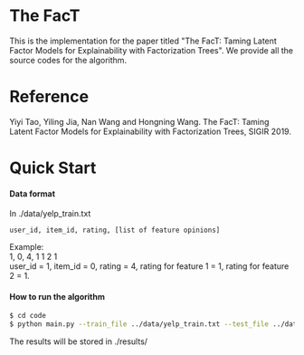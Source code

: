 # The FacT

This is the implementation for the paper titled "The FacT: Taming Latent Factor Models for Explainability with Factorization Trees". We provide all the source codes for the algorithm.

# Reference
Yiyi Tao, Yiling Jia, Nan Wang and Hongning Wang. The FacT: Taming Latent Factor Models for Explainability with Factorization Trees, SIGIR 2019.

# Quick Start
#### Data format
In ./data/yelp_train.txt
```
user_id, item_id, rating, [list of feature opinions]
```
Example:  
1, 0, 4, 1 1 2 1  
user_id = 1, item_id = 0, rating = 4, rating for feature 1 = 1, rating for feature 2 = 1.

#### How to run the algorithm
```sh
$ cd code
$ python main.py --train_file ../data/yelp_train.txt --test_file ../data/yelp_test.txt --num_dim 20 --max_depth 6
```
The results will be stored in ./results/
